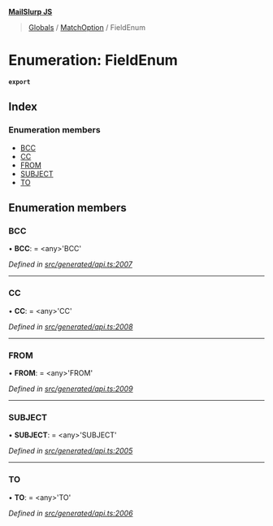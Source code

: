 **[MailSlurp JS](../README.md)**

> [Globals](../README.md) / [MatchOption](../modules/matchoption.md) / FieldEnum

# Enumeration: FieldEnum

**`export`** 

## Index

### Enumeration members

* [BCC](matchoption.fieldenum.md#bcc)
* [CC](matchoption.fieldenum.md#cc)
* [FROM](matchoption.fieldenum.md#from)
* [SUBJECT](matchoption.fieldenum.md#subject)
* [TO](matchoption.fieldenum.md#to)

## Enumeration members

### BCC

•  **BCC**:  = \<any>'BCC'

*Defined in [src/generated/api.ts:2007](https://github.com/mailslurp/mailslurp-client/blob/65d1444/src/generated/api.ts#L2007)*

___

### CC

•  **CC**:  = \<any>'CC'

*Defined in [src/generated/api.ts:2008](https://github.com/mailslurp/mailslurp-client/blob/65d1444/src/generated/api.ts#L2008)*

___

### FROM

•  **FROM**:  = \<any>'FROM'

*Defined in [src/generated/api.ts:2009](https://github.com/mailslurp/mailslurp-client/blob/65d1444/src/generated/api.ts#L2009)*

___

### SUBJECT

•  **SUBJECT**:  = \<any>'SUBJECT'

*Defined in [src/generated/api.ts:2005](https://github.com/mailslurp/mailslurp-client/blob/65d1444/src/generated/api.ts#L2005)*

___

### TO

•  **TO**:  = \<any>'TO'

*Defined in [src/generated/api.ts:2006](https://github.com/mailslurp/mailslurp-client/blob/65d1444/src/generated/api.ts#L2006)*
